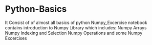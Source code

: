 # Python-Basics
It Consist of of almost all basics of python 
Numpy_Excercise notebook contains introduction to Numpy Library which includes:
  Numpy Arrays
  Numpy Indexing and Selection
  Numpy Operations
  and some Numpy Excercises
  
  
    
